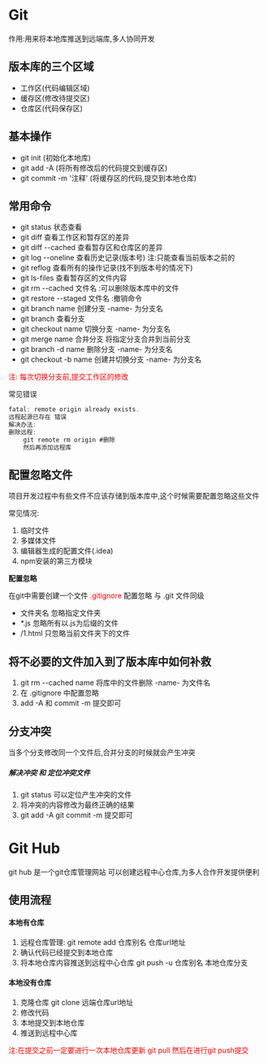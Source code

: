 # Git

作用:用来将本地库推送到远端库,多人协同开发

## 版本库的三个区域

* 工作区(代码编辑区域)
* 缓存区(修改待提交区)
* 仓库区(代码保存区)

## 基本操作

* git init   (初始化本地库)
* git add -A (将所有修改后的代码提交到缓存区)
* git commit -m '注释'  (将缓存区的代码,提交到本地仓库)

## 常用命令

* git status 状态查看
* git diff  查看工作区和暂存区的差异
* git diff --cached 查看暂存区和仓库区的差异
* git log --oneline  查看历史记录(版本号) 注:只能查看当前版本之前的
* git reflog  查看所有的操作记录(找不到版本号的情况下)
* git ls-files  查看暂存区的文件内容
* git rm --cached  文件名      :可以删除版本库中的文件
* git restore --staged  文件名        :撤销命令
* git branch name   创建分支       -name-  为分支名
* git branch       查看分支
* git checkout name     切换分支      -name-   为分支名
* git merge name     合并分支   将指定分支合并到当前分支
* git branch -d name    删除分支     -name-  为分支名
* git checkout -b name    创建并切换分支   -name-  为分支名

<span style="color:red;">注: 每次切换分支前,提交工作区的修改</span>

常见错误

```js
fatal: remote origin already exists.
远程起源已存在 错误
解决办法:
删除远程:
	git remote rm origin #删除
    然后再添加远程库
```





## 配置忽略文件

项目开发过程中有些文件不应该存储到版本库中,这个时候需要配置忽略这些文件

常见情况:

1. 临时文件
2. 多媒体文件
3. 编辑器生成的配置文件(.idea)
4. npm安装的第三方模块

**配置忽略**

在git中需要创建一个文件     <span style='color:red;'>.gitignore</span>    配置忽略  与  .git  文件同级

* 文件夹名         忽略指定文件夹
* *.js                   忽略所有以.js为后缀的文件
* /1.html            只忽略当前文件夹下的文件

## 将不必要的文件加入到了版本库中如何补救

1. git rm --cached name   将库中的文件删除  -name-  为文件名
2. 在 .gitignore  中配置忽略
3. add -A   和   commit  -m  提交即可

## 分支冲突

当多个分支修改同一个文件后,合并分支的时候就会产生冲突

##### 解决冲突  和  定位冲突文件

1. git status     可以定位产生冲突的文件
2. 将冲突的内容修改为最终正确的结果
3. git add -A        git commit -m         提交即可

# Git Hub

git hub 是一个git仓库管理网站     可以创建远程中心仓库,为多人合作开发提供便利

## 使用流程

#### 本地有仓库

1. 远程仓库管理:      git remote add  仓库别名  仓库url地址
2. 确认代码已经提交到本地仓库
3. 将本地仓库内容推送到远程中心仓库        git push -u 仓库别名  本地仓库分支



#### 本地没有仓库

1. 克隆仓库 git clone 远端仓库url地址
2. 修改代码
3. 本地提交到本地仓库
4. 推送到远程中心库

<span style="color:red;">注:在提交之前一定要进行一次本地仓库更新  git pull 然后在进行git push提交</span>